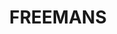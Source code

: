 ---
lastmod: '2025-04-06T06:05:20+00:00'
latitude: -33.20066983
layout: suburb
longitude: 151.5934949
postcode: '2259'
state: NSW
title: FREEMANS
url: /nsw/freemans/
---